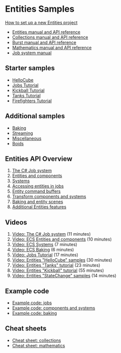 # Entities Samples

[How to set up a new Entities project](../Docs/project_setup.md)

- [Entities manual and API reference](https://docs.unity3d.com/Packages/com.unity.entities@latest/)
- [Collections manual and API reference](https://docs.unity3d.com/Packages/com.unity.collections@latest/)
- [Burst manual and API reference](https://docs.unity3d.com/Packages/com.unity.burst@latest/)
- [Mathematics manual and API reference](https://docs.unity3d.com/Packages/com.unity.mathematics@latest/)
- [Job system manual](https://docs.unity3d.com/Manual/JobSystem.html)

## Starter samples

- [HelloCube](./HelloCube/README.md)
- [Jobs Tutorial](./Tutorials/Jobs/README.md)
- [Kickball Tutorial](./Tutorials/Kickball/README.md)
- [Tanks Tutorial](./Tutorials/Tanks/README.md)
- [Firefighters Tutorial](./Tutorials/Firefighters/README.md)

## Additional samples

- [Baking](./Baking/README.md)
- [Streaming](./Streaming/README.md)
- [Miscellaneous](./Miscellaneous/README.md)
- [Boids](./Boids/README.md)

## Entities API Overview

1. [The C# Job system](../Docs/jobs.md)
1. [Entities and components](../Docs/entities-components.md)
1. [Systems](../Docs/systems.md)
1. [Accessing entities in jobs](../Docs/entities-jobs.md)
1. [Entity command buffers](../Docs/entity-command-buffers.md)
1. [Transform components and systems](../Docs/transforms.md)
1. [Baking and entity scenes](../Docs/baking.md)
1. [Additional Entities features](../Docs/additional-entities-features.md)

## Videos

1. [Video: The C# Job system](https://youtu.be/jdW66hA-Qu8) (11 minutes)
1. [Video: ECS Entities and components](https://youtu.be/jzCEzNoztzM) (10 minutes)
1. [Video: ECS Systems](https://youtu.be/k07I-DpCcvE) (7 minutes)
1. [Video: ECS Baking](https://youtu.be/r337nXZFYeA) (6 minutes)
1. [Video: Jobs Tutorial](https://youtu.be/oOgNg2gL2yw) (17 minutes)
1. [Video: Entities "HelloCube" samples](https://youtu.be/32TLgtA9yUM) (30 minutes)
1. [Video: Entities "Tanks" tutorial](https://youtu.be/jAVVxoWU5lo) (23 minutes)
1. [Video: Entities "Kickball" tutorial](https://youtu.be/P6_3L7RTcm0) (55 minutes)
1. [Video: Entities "StateChange" samples](https://youtu.be/KC-EyCh5TrY) (14 minutes)

## Example code 

- [Example code: jobs](./ExampleCode/Jobs.cs)
- [Example code: components and systems](./ExampleCode/ComponentsSystems.cs)
- [Example code: baking](./ExampleCode/Baking.cs)

## Cheat sheets

- [Cheat sheet: collections](../Docs/cheatsheet/collections.md)
- [Cheat sheet: mathematics](../Docs/cheatsheet/mathematics.md)

